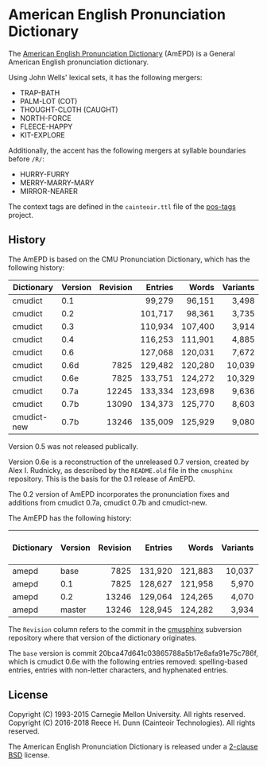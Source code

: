 # American English Pronunciation Dictionary

The [American English Pronunciation Dictionary](cmudict) (AmEPD) is a General
American English pronunciation dictionary.

Using John Wells' lexical sets, it has the following mergers:

 *  TRAP-BATH
 *  PALM-LOT (COT)
 *  THOUGHT-CLOTH (CAUGHT)
 *  NORTH-FORCE
 *  FLEECE-HAPPY
 *  KIT-EXPLORE

Additionally, the accent has the following mergers at syllable boundaries
before `/R/`:

 *  HURRY-FURRY
 *  MERRY-MARRY-MARY
 *  MIRROR-NEARER

The context tags are defined in the `cainteoir.ttl` file of the
[pos-tags](https://github.com/rhdunn/pos-tags) project.

## History

The AmEPD is based on the CMU Pronunciation Dictionary, which has the following
history:

| Dictionary  | Version | Revision | Entries | Words   | Variants |
|-------------|---------|---------:|--------:|--------:|---------:|
| cmudict     | 0.1     |          |  99,279 |  96,151 |    3,498 |
| cmudict     | 0.2     |          | 101,717 |  98,361 |    3,735 |
| cmudict     | 0.3     |          | 110,934 | 107,400 |    3,914 |
| cmudict     | 0.4     |          | 116,253 | 111,901 |    4,885 |
| cmudict     | 0.6     |          | 127,068 | 120,031 |    7,672 |
| cmudict     | 0.6d    |     7825 | 129,482 | 120,280 |   10,039 |
| cmudict     | 0.6e    |     7825 | 133,751 | 124,272 |   10,329 |
| cmudict     | 0.7a    |    12245 | 133,334 | 123,698 |    9,636 |
| cmudict     | 0.7b    |    13090 | 134,373 | 125,770 |    8,603 |
| cmudict-new | 0.7b    |    13246 | 135,009 | 125,929 |    9,080 |

Version 0.5 was not released publically.

Version 0.6e is a reconstruction of the unreleased 0.7 version, created by Alex
I. Rudnicky, as described by the `README.old` file in the `cmusphinx` repository.
This is the basis for the 0.1 release of AmEPD.

The 0.2 version of AmEPD incorporates the pronunciation fixes and additions from
cmudict 0.7a, cmudict 0.7b and cmudict-new.

The AmEPD has the following history:

| Dictionary  | Version | Revision | Entries | Words   | Variants | Parts of Speech |
|-------------|---------|---------:|--------:|--------:|---------:|----------------:|
| amepd       | base    |     7825 | 131,920 | 121,883 |   10,037 |               0 |
| amepd       | 0.1     |     7825 | 128,627 | 121,958 |    5,970 |           1,252 |
| amepd       | 0.2     |    13246 | 129,064 | 124,265 |    4,070 |           1,304 |
| amepd       | master  |    13246 | 128,945 | 124,282 |    3,934 |           1,304 |

The `Revision` column refers to the commit in the
[cmusphinx](https://sourceforge.net/p/cmusphinx/code/HEAD/tree/)
subversion repository where that version of the dictionary originates.

The `base` version is commit 20bca47d641c03865788a5b17e8afa91e75c786f, which is
cmudict 0.6e with the following entries removed: spelling-based entries,
entries with non-letter characters, and hyphenated entries.

## License

Copyright (C) 1993-2015 Carnegie Mellon University. All rights reserved.  
Copyright (C) 2016-2018 Reece H. Dunn (Cainteoir Technologies). All rights reserved.

The American English Pronunciation Dictionary is released under a
[2-clause BSD](COPYING) license.
